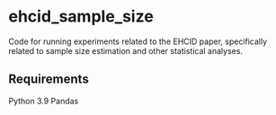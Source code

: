 # ehcid_sample_size
Code for running experiments related to the EHCID paper, specifically related to sample size estimation and other statistical analyses. 

## Requirements
Python 3.9
Pandas
